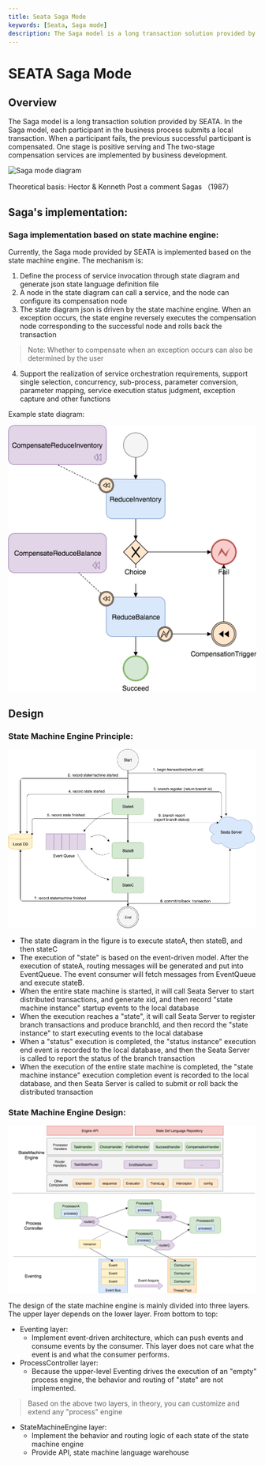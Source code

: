 ```yaml
---
title: Seata Saga Mode
keywords: [Seata, Saga mode]
description: The Saga model is a long transaction solution provided by SEATA. In the Saga model, each participant in the business process submits a local transaction. When a participant fails, the previous successful participant is compensated. One stage is positive serving and The two-stage compensation services are implemented by business development.
---
```


# SEATA Saga Mode
## Overview

The Saga model is a long transaction solution provided by SEATA. In the Saga model, each participant in the business process submits a local transaction. When a participant fails, the previous successful participant is compensated. One stage is positive serving and The two-stage compensation services are implemented by business development.

![Saga mode diagram](https://img.alicdn.com/tfs/TB1Y2kuw7T2gK0jSZFkXXcIQFXa-445-444.png)

Theoretical basis: Hector & Kenneth Post a comment Sagas （1987）

## Saga's implementation:
### Saga implementation based on state machine engine:

Currently, the Saga mode provided by SEATA is implemented based on the state machine engine. The mechanism is:
   1. Define the process of service invocation through state diagram and generate json state language definition file
   2. A node in the state diagram can call a service, and the node can configure its compensation node
   3. The state diagram json is driven by the state machine engine. When an exception occurs, the state engine reversely executes the compensation node corresponding to the successful node and rolls back the transaction
   > Note: Whether to compensate when an exception occurs can also be determined by the user
   4. Support the realization of service orchestration requirements, support single selection, concurrency, sub-process, parameter conversion, parameter mapping, service execution status judgment, exception capture and other functions

Example state diagram:

![Example state diagram](/img/saga/demo_statelang.png?raw=true)

## Design
### State Machine Engine Principle:

![State Machine Engine Principle](/img/saga/saga_engine_mechanism.png?raw=true)

* The state diagram in the figure is to execute stateA, then stateB, and then stateC
* The execution of "state" is based on the event-driven model. After the execution of stateA, routing messages will be generated and put into EventQueue. The event consumer will fetch messages from EventQueue and execute stateB.
* When the entire state machine is started, it will call Seata Server to start distributed transactions, and generate xid, and then record "state machine instance" startup events to the local database
* When the execution reaches a "state", it will call Seata Server to register branch transactions and produce branchId, and then record the "state instance" to start executing events to the local database
* When a "status" execution is completed, the "status instance" execution end event is recorded to the local database, and then the Seata Server is called to report the status of the branch transaction
* When the execution of the entire state machine is completed, the "state machine instance" execution completion event is recorded to the local database, and then Seata Server is called to submit or roll back the distributed transaction

### State Machine Engine Design:

![State Machine Engine Design](/img/saga/saga_engine.png?raw=true)

The design of the state machine engine is mainly divided into three layers. The upper layer depends on the lower layer. From bottom to top:
* Eventing layer:
    * Implement event-driven architecture, which can push events and consume events by the consumer. This layer does not care what the event is and what the consumer performs.
* ProcessController layer:
    * Because the upper-level Eventing drives the execution of an "empty" process engine, the behavior and routing of "state" are not implemented.
> Based on the above two layers, in theory, you can customize and extend any "process" engine
* StateMachineEngine layer:
    * Implement the behavior and routing logic of each state of the state machine engine
    * Provide API, state machine language warehouse
